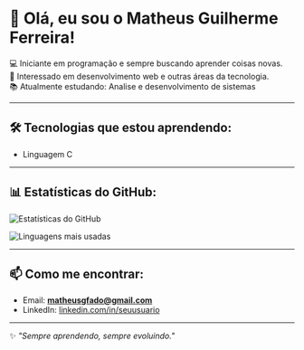 # 👋 Olá, eu sou o Matheus Guilherme Ferreira!

💻 Iniciante em programação e sempre buscando aprender coisas novas.  
🚀 Interessado em desenvolvimento web e outras áreas da tecnologia.  
📚 Atualmente estudando: Analise e desenvolvimento de sistemas

---

## 🛠️ Tecnologias que estou aprendendo:
- Linguagem C

---

## 📊 Estatísticas do GitHub:
![Estatísticas do GitHub](https://github-readme-stats.vercel.app/api?username=MatheusFerrei-ra&show_icons=true&theme=dracula)

![Linguagens mais usadas](https://github-readme-stats.vercel.app/api/top-langs/?username=MatheusFerrei-ra&layout=compact&theme=dracula)

---

## 📫 Como me encontrar:
- Email: **matheusgfado@gmail.com**
- LinkedIn: [linkedin.com/in/seuusuario](https://linkedin.com/in/seuusuario)

---

✨ *"Sempre aprendendo, sempre evoluindo."*
